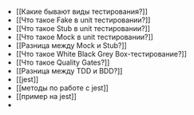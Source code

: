 -   [[Какие бывают виды тестирования?]]
-   [[Что такое Fake в unit тестировании?]]
-   [[Что такое Stub в unit тестировании?]]
-   [[Что такое Mock в unit тестировании?]]
-   [[Разница между Mock и Stub?]]
-   [[Что такое White Black Grey Box-тестирование?]]
-   [[Что такое Quality Gates?]]
-   [[Разница между TDD и BDD?]]
-   [[jest]] 
-  [[методы по работе с jest]]
- [[пример на jest]]
- 